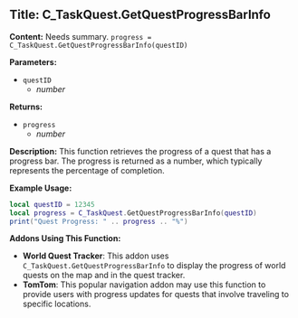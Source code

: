 ## Title: C_TaskQuest.GetQuestProgressBarInfo

**Content:**
Needs summary.
`progress = C_TaskQuest.GetQuestProgressBarInfo(questID)`

**Parameters:**
- `questID`
  - *number*

**Returns:**
- `progress`
  - *number*

**Description:**
This function retrieves the progress of a quest that has a progress bar. The progress is returned as a number, which typically represents the percentage of completion.

**Example Usage:**
```lua
local questID = 12345
local progress = C_TaskQuest.GetQuestProgressBarInfo(questID)
print("Quest Progress: " .. progress .. "%")
```

**Addons Using This Function:**
- **World Quest Tracker**: This addon uses `C_TaskQuest.GetQuestProgressBarInfo` to display the progress of world quests on the map and in the quest tracker.
- **TomTom**: This popular navigation addon may use this function to provide users with progress updates for quests that involve traveling to specific locations.